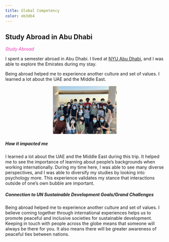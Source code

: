```yaml
---
title: Global Competency
color: eb3db4
---
```


## Study Abroad in Abu Dhabi
<i style="color: #eb3db4">Study Abroad</i>

I spent a semester abroad in Abu Dhabi. I lived at 
[NYU Abu Dhabi](https://www.nyu.edu/abu-dhabi.html), and I was able to explore 
the Emirates during my stay.


Being abroad helped me to experience another culture and set of values. I learned a lot about the UAE and the Middle East.

<center>
<img src="/assets/images/nyuad_group_photo.JPG" 
     alt="NYU Abu Dhabi Group Photo" 
     style="width: 40%;" />
</center>

##### How it impacted me
I learned a lot about the UAE and the Middle East during this trip. It helped 
me to see the importance of learning about people’s backgrounds when working 
internationally. During my time here, I was able to see many diverse 
perspectives, and I was able to diversify my studies by looking into 
psychology more. This experience validates my stance that interactions outside 
of one’s own bubble are important.

##### Connection to UN Sustainable Development Goals/Grand Challenges
Being abroad helped me to experience another culture and set of values. I 
believe coming together through international experiences helps us to promote 
peaceful and inclusive societies for sustainable development. Keeping in touch 
with people across the globe means that someone will always be there for you. 
It also means there will be greater awareness of peaceful ties between nations.
